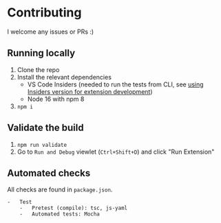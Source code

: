 # Contributing

I welcome any issues or PRs :)

## Running locally

1. Clone the repo
1. Install the relevant dependencies
    - VS Code Insiders (needed to run the tests from CLI, see [using Insiders version for extension development](https://code.visualstudio.com/api/working-with-extensions/testing-extension#using-insiders-version-for-extension-development))
    - Node 16 with npm 8
1. `npm i`

## Validate the build

1. `npm run validate`
1. Go to `Run and Debug` viewlet (`Ctrl+Shift+D`) and click "Run Extension"

## Automated checks

All checks are found in `package.json`.

    -   Test
        -   Pretest (compile): tsc, js-yaml
        -   Automated tests: Mocha
